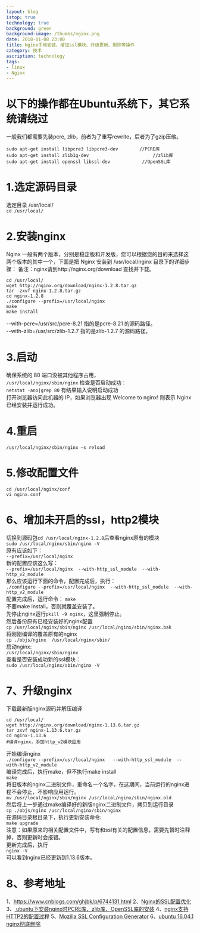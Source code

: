 ```yaml
---
layout: blog
istop: true
technology: true
background: green
background-image: /thumbs/nginx.png
date: 2018-01-08 23:00
title: Nginx手动安装、增加ssl模块、升级更新、删除等操作
category: 技术
ascription: technology
tags:
- linux
- Nginx
---
```


# 以下的操作都在Ubuntu系统下，其它系统请绕过
一般我们都需要先装pcre, zlib，前者为了重写rewrite，后者为了gzip压缩。  
```
sudo apt-get install libpcre3 libpcre3-dev        //PCRE库
sudo apt-get install zlib1g-dev                        //zlib库
sudo apt-get install openssl libssl-dev            //OpenSSL库
```
# 1.选定源码目录
选定目录 /usr/local/  
`cd /usr/local/`
 
# 2.安装nginx
Nginx 一般有两个版本，分别是稳定版和开发版，您可以根据您的目的来选择这两个版本的其中一个，下面是把 Nginx 安装到 /usr/local/nginx 目录下的详细步骤：
备注：nginx请到http://nginx.org/download 查找并下载。
 ```
cd /usr/local/
wget http://nginx.org/download/nginx-1.2.8.tar.gz
tar -zxvf nginx-1.2.8.tar.gz
cd nginx-1.2.8  
./configure --prefix=/usr/local/nginx 
make
make install
```
--with-pcre=/usr/src/pcre-8.21 指的是pcre-8.21 的源码路径。  
--with-zlib=/usr/src/zlib-1.2.7 指的是zlib-1.2.7 的源码路径。
 
# 3.启动
确保系统的 80 端口没被其他程序占用，  
`/usr/local/nginx/sbin/nginx`
检查是否启动成功：  
`netstat -ano|grep 80` 有结果输入说明启动成功  
打开浏览器访问此机器的 IP，如果浏览器出现 Welcome to nginx! 则表示 Nginx 已经安装并运行成功。
 
# 4.重启
`/usr/local/nginx/sbin/nginx –s reload`
 
# 5.修改配置文件
```
cd /usr/local/nginx/conf
vi nginx.conf
```

# 6、增加未开启的ssl，http2模块
切换到源码包`cd /usr/local/nginx-1.2.8`后查看nginx原有的模块  
`sudo /usr/local/nginx/sbin/nginx -V`  
原有应该如下：  
`--prefix=/usr/local/nginx `  
新的配置应该这么写：  
`--prefix=/usr/local/nginx  --with-http_ssl_module  --with-http_v2_module `  
那么应该运行下面的命令，配置完成后，执行：  
`./configure --prefix=/usr/local/nginx  --with-http_ssl_module  --with-http_v2_module `  
配置完成后，运行命令：
`make`  
不要make install，否则就覆盖安装了。  
先停止nginx运行`pkill -9 nginx`，这里强制停止。  
然后备份原有已经安装好的nginx配置  
`cp /usr/local/nginx/sbin/nginx /usr/local/nginx/sbin/nginx.bak`  
将刚刚编译的覆盖原有的nginx  
`cp ./objs/nginx  /usr/local/nginx/sbin/`  
启动nginx:  
`/usr/local/nginx/sbin/nginx`  
查看是否安装成功新的ssl模块：  
`sudo /usr/local/nginx/sbin/nginx -V`  

# 7、升级nginx
下载最新版nginx源码并解压编译  
```
cd /usr/local/
wget http://nginx.org/download/nginx-1.13.6.tar.gz
tar zxvf nginx-1.13.6.tar.gz
cd nginx-1.13.6
#编译nginx，添加http_v2模块应用
```
开始编译nginx  
`./configure --prefix=/usr/local/nginx   --with-http_ssl_module  --with-http_v2_module`  
编译完成后，执行make，但不执行make install  
`make`  
将旧版本的nginx二进制文件，重命名一个名字，在这期间，当前运行的nginx进程不会停止，不影响应用运行。  
`mv /usr/local/nginx/sbin/nginx /usr/local/nginx/sbin/nginx.old`  
然后将上一步通过make编译好的新版nginx二进制文件，拷贝到运行目录  
`cp ./objs/nginx /usr/local/nginx/sbin/nginx`  
在源码目录根目录下，执行更新安装命令:  
`make upgrade`  
注意：如果原来的相关配置文件中，写有和ssl有关的配置信息，需要先暂时注释掉，否则更新时会报错。  
更新完成后，执行  
`nginx -V`  
可以看到nginx已经更新到1.13.6版本。  

# 8、参考地址
1、https://www.cnblogs.com/ghjbk/p/6744131.html
2、[Nginx的SSL配置优化](https://www.linpx.com/p/ssl-configuration-optimization.html)
3、[ ubuntu下安装nginx时PCRE库、zlib库、OpenSSL库的安装](http://blog.csdn.net/somanlee/article/details/69808788)
4、[nginx支持HTTP2的配置过程](https://www.cnblogs.com/bugutian/p/6628455.html)
5、[Mozilla SSL Configuration Generator](https://mozilla.github.io/server-side-tls/ssl-config-generator/)
6、[ubuntu 16.04.1 nginx彻底删除](http://blog.csdn.net/fg_411/article/details/54928159)